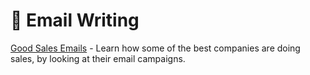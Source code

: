 # 📧 Email Writing

[Good Sales Emails](http://goodsalesemails.com/?ref=producthunt) - Learn how some of the best companies are doing sales, by looking at their email campaigns.
